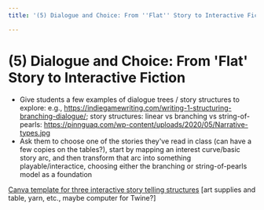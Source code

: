 ```yaml
---
title: '(5) Dialogue and Choice: From ''Flat'' Story to Interactive Fiction'

---
```


# (5) Dialogue and Choice: From 'Flat' Story to Interactive Fiction
- Give students a few examples of dialogue trees / story structures to explore: e.g., https://indiegamewriting.com/writing-1-structuring-branching-dialogue/; story structures: linear vs branching vs string-of-pearls: https://pinnguaq.com/wp-content/uploads/2020/05/Narrative-types.jpg
- Ask them to choose one of the stories they've read in class (can have a few copies on the tables?), start by mapping an interest curve/basic story arc, and then transform that arc into something playable/interactice, choosing either the branching or string-of-pearls model as a foundation


[Canva template for three interactive story telling structures](https://www.canva.com/design/DAFa3Lca5-Q/hI4btR7j-ZblwiNlaHC4VQ/edit?utm_content=DAFa3Lca5-Q&utm_campaign=designshare&utm_medium=link2&utm_source=sharebutton)
[art supplies and table, yarn, etc., maybe computer for Twine?]